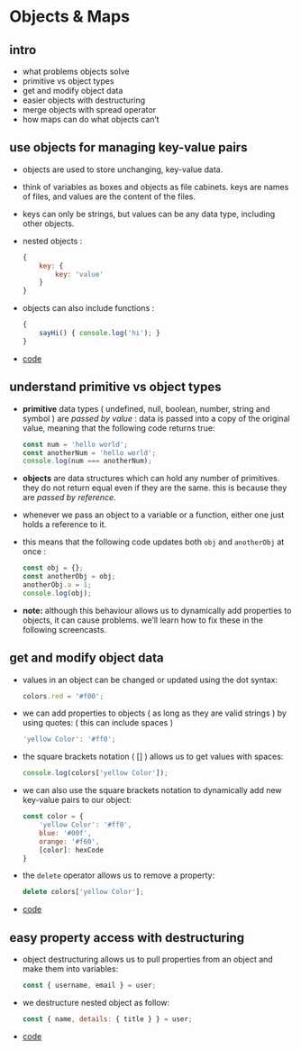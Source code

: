 # Objects & Maps


## intro

-   what problems objects solve
-   primitive vs object types
-   get and modify object data
-   easier objects with destructuring
-   merge objects with spread operator
-   how maps can do what objects can&rsquo;t


## use objects for managing key-value pairs

-   objects are used to store unchanging, key-value data.
-   think of variables as boxes and objects as file cabinets. keys are names of files, and values are the content of the files.
-   keys can only be strings, but values can be any data type, including other objects.
-   nested objects :
    
    ```js
    {
        key: {
            key: 'value'
        }
    }
    ```

-   objects can also include functions :
    
    ```js
    {
        sayHi() { console.log('hi'); }
    }
    ```

-   [code](step_01/src/app.js)


## understand primitive vs object types

-   **primitive** data types ( undefined, null, boolean, number, string and symbol ) are *passed by value* : data is passed into a copy of the original value, meaning that the following code returns true:
    
    ```js
    const num = 'hello world';
    const anotherNum = 'hello world';
    console.log(num === anotherNum);
    ```

-   **objects** are data structures which can hold any number of primitives. they do not return equal even if they are the same. this is because they are *passed by reference*.
-   whenever we pass an object to a variable or a function, either one just holds a reference to it.
-   this means that the following code updates both `obj` and `anotherObj` at once :
    
    ```js
    const obj = {};
    const anotherObj = obj;
    anotherObj.a = 1;
    console.log(obj);
    ```

-   **note:** although this behaviour allows us to dynamically add properties to objects, it can cause problems. we&rsquo;ll learn how to fix these in the following screencasts.


## get and modify object data

-   values in an object can be changed or updated using the dot syntax:
    
    ```js
    colors.red = '#f00';
    ```

-   we can add properties to objects ( as long as they are valid strings ) by using quotes: ( this can include spaces )
    
    ```js
    'yellow Color': '#ff0';
    ```

-   the square brackets notation ( [] ) allows us to get values with spaces:
    
    ```js
    console.log(colors['yellow Color']);
    ```

-   we can also use the square brackets notation to dynamically add new key-value pairs to our object:
    
    ```js
    const color = {
        'yellow Color': '#ff0',
        blue: '#00f',
        orange: '#f60',
        [color]: hexCode
    }
    ```

-   the `delete` operator allows us to remove a property:
    
    ```js
    delete colors['yellow Color'];
    ```

-   [code](step_02/src/app.js)


## easy property access with destructuring

-   object destructuring allows us to pull properties from an object and make them into variables:
    
    ```js
    const { username, email } = user;
    ```

-   we destructure nested object as follow:
    
    ```js
    const { name, details: { title } } = user;
    ```

-   [code](step_03/src/app.js)

